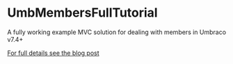 # UmbMembersFullTutorial
A fully working example MVC solution for dealing with members in Umbraco v7.4+

[For full details see the blog post](http://siempresolutions.co.uk/blog/Umbraco_Members_Part_3_A_Full_Solution)
